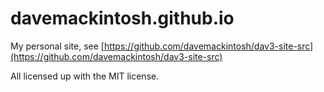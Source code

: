 # davemackintosh.github.io

My personal site, see [https://github.com/davemackintosh/dav3-site-src](https://github.com/davemackintosh/dav3-site-src)

All licensed up with the MIT license.
